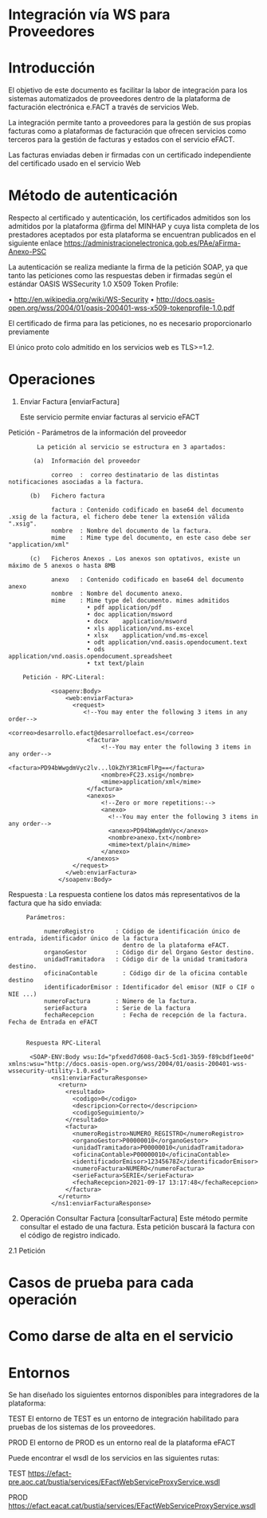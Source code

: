 # Integración vía WS para Proveedores

# Introducción

El objetivo de este documento es facilitar la labor de integración para los sistemas automatizados de proveedores dentro de la plataforma de facturación electrónica e.FACT a través de servicios Web. 

La integración permite tanto a proveedores para la gestión de sus propias facturas como a plataformas de facturación que ofrecen servicios como terceros para la gestión de facturas y estados con el servicio eFACT.

Las facturas enviadas deben ir firmadas con un certificado independiente del certificado usado en el servicio Web

# Método de autenticación

Respecto al certificado y autenticación, los certificados admitidos son los admitidos por la plataforma @firma del MINHAP y  cuya lista completa de los prestadores aceptados por esta plataforma se encuentran publicados en el siguiente enlace https://administracionelectronica.gob.es/PAe/aFirma-Anexo-PSC

La autenticación se realiza mediante la firma de la petición SOAP, ya que tanto las peticiones como las respuestas deben ir firmadas según el estándar OASIS WSSecurity 1.0 X509 Token Profile:

• http://en.wikipedia.org/wiki/WS-Security
• http://docs.oasis-open.org/wss/2004/01/oasis-200401-wss-x509-tokenprofile-1.0.pdf

El certificado de firma para las peticiones, no es necesario proporcionarlo previamente

El único proto colo admitido en los servicios web es TLS>=1.2.


#	Operaciones

1.	Enviar Factura [enviarFactura]

    Este servicio permite enviar facturas al servicio eFACT
   
Petición - Parámetros de la información del proveedor

            La petición al servicio se estructura en 3 apartados:

           (a)  Información del proveedor 

                correo  :  correo destinatario de las distintas notificaciones asociadas a la factura.

          (b)  	Fichero factura 

                factura : Contenido codificado en base64 del documento .xsig de la factura, el fichero debe tener la extensión válida ".xsig".
                nombre  : Nombre del documento de la factura.
                mime    : Mime type del documento, en este caso debe ser "application/xml"

          (c) 	Ficheros Anexos . Los anexos son optativos, existe un máximo de 5 anexos o hasta 8MB 

                anexo   : Contenido codificado en base64 del documento anexo
                nombre  : Nombre del documento anexo.
                mime    : Mime type del documento. mimes admitidos
                          •	pdf application/pdf
                          •	doc	application/msword
                          •	docx	application/msword
                          •	xls	application/vnd.ms-excel
                          •	xlsx	application/vnd.ms-excel
                          •	odt	application/vnd.oasis.opendocument.text
                          •	ods	application/vnd.oasis.opendocument.spreadsheet
                          •	txt	text/plain

        Petición - RPC-Literal:

                <soapenv:Body>
                    <web:enviarFactura>
                      <request>
                         <!--You may enter the following 3 items in any order-->
                          <correo>desarrollo.efact@desarrolloefact.es</correo>
                          <factura>
                              <!--You may enter the following 3 items in any order-->
                              <factura>PD94bWwgdmVyc2lv...lOkZhY3R1cmFlPg==</factura>
                              <nombre>FC23.xsig</nombre>
                              <mime>application/xml</mime>
                          </factura>
                          <anexos>
                              <!--Zero or more repetitions:-->
                              <anexo>
                                <!--You may enter the following 3 items in any order-->
                                <anexo>PD94bWwgdmVyc</anexo>
                                <nombre>anexo.txt</nombre>
                                <mime>text/plain</mime>
                              </anexo>
                          </anexos>
                      </request>
                    </web:enviarFactura>
                  </soapenv:Body>

Respuesta :	La respuesta contiene los datos más representativos de la factura que ha sido enviada:

         Parámetros:

              numeroRegistro      : Código de identificación único de entrada, identificador único de la factura 
                                    dentro de la plataforma eFACT. 
              organoGestor        : Código dir del Organo Gestor destino.
              unidadTramitadora   :	Código dir de la unidad tramitadora destino.
              oficinaContable	    : Código dir de la oficina contable destino
              identificadorEmisor : Identificador del emisor (NIF o CIF o NIE ...)
              numeroFactura	      : Número de la factura.
              serieFactura	      : Serie de la factura
              fechaRecepcion	    : Fecha de recepción de la factura. Fecha de Entrada en eFACT


         Respuesta RPC-Literal

          <SOAP-ENV:Body wsu:Id="pfxedd7d608-0ac5-5cd1-3b59-f89cbdf1ee0d" xmlns:wsu="http://docs.oasis-open.org/wss/2004/01/oasis-200401-wss- wssecurity-utility-1.0.xsd">
                <ns1:enviarFacturaResponse>
                  <return>
                    <resultado>
                      <codigo>0</codigo>
                      <descripcion>Correcto</descripcion>
                      <codigoSeguimiento/>
                    </resultado>
                    <factura>
                      <numeroRegistro>NUMERO_REGISTRO</numeroRegistro>
                      <organoGestor>P00000010</organoGestor>
                      <unidadTramitadora>P00000010</unidadTramitadora>
                      <oficinaContable>P00000010</oficinaContable>
                      <identificadorEmisor>12345678Z</identificadorEmisor>
                      <numeroFactura>NUMERO</numeroFactura>
                      <serieFactura>SERIE</serieFactura>
                      <fechaRecepcion>2021-09-17 13:17:48</fechaRecepcion>
                    </factura>
                  </return>
                </ns1:enviarFacturaResponse>
          
2.	Operación Consultar Factura [consultarFactura]
Este método permite consultar el estado de una factura. Esta petición buscará la factura con el código de registro indicado.

2.1	Petición




# Casos de prueba para cada operación

# Como darse de alta en el servicio

# Entornos


Se han diseñado los siguientes entornos disponibles para integradores de la plataforma:

  TEST	El entorno de TEST es un entorno de integración habilitado para pruebas de los sistemas de los proveedores.

  PROD	El entorno de PROD es un entorno real de la plataforma eFACT


Puede encontrar el wsdl de los servicios en las siguientes rutas:

  TEST	https://efact-pre.aoc.cat/bustia/services/EFactWebServiceProxyService.wsdl 

  PROD	https://efact.eacat.cat/bustia/services/EFactWebServiceProxyService.wsdl



